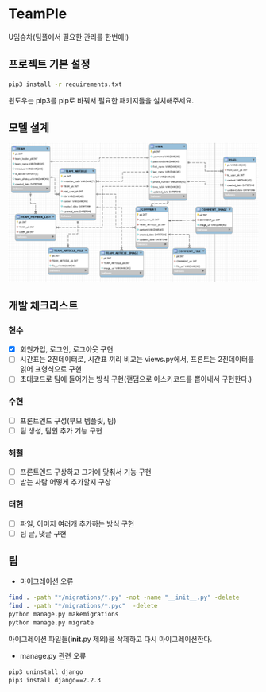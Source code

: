 # TeamPle

U임승차(팀플에서 필요한 관리를 한번에!)

## 프로젝트 기본 설정

```bash
pip3 install -r requirements.txt
```

윈도우는 pip3를 pip로 바꿔서 필요한 패키지들을 설치해주세요.

## 모델 설계

![DB](db.png)

## 개발 체크리스트

### 현수

- [x] 회원가입, 로그인, 로그아웃 구현
- [ ] 시간표는 2진데이터로, 시간표 끼리 비교는 views.py에서, 프론트는 2진데이터를 읽어 표형식으로 구현
- [ ] 초대코드로 팀에 들어가는 방식 구현(랜덤으로 아스키코드를 뽑아내서 구현한다.)

### 수현

- [ ] 프론트엔드 구성(부모 템플릿, 팀)
- [ ] 팀 생성, 팀원 추가 기능 구현

### 해철

- [ ] 프론트엔드 구상하고 그거에 맞춰서 기능 구현
- [ ] 받는 사람 어떻게 추가할지 구상

### 태현

- [ ] 파일, 이미지 여러개 추가하는 방식 구현
- [ ] 팀 글, 댓글 구현

## 팁

- 마이그레이션 오류

```bash
find . -path "*/migrations/*.py" -not -name "__init__.py" -delete
find . -path "*/migrations/*.pyc"  -delete
python manage.py makemigrations
python manage.py migrate
```

마이그레이션 파일들(__init__.py 제외)을 삭제하고 다시 마이그레이션한다.

- manage.py 관련 오류

```bash
pip3 uninstall django
pip3 install django==2.2.3
```

